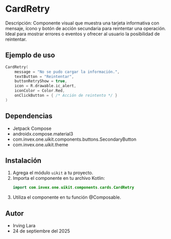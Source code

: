 # CardRetry

Descripción: Componente visual que muestra una tarjeta informativa con mensaje, ícono y botón de acción secundaria para reintentar una operación. Ideal para mostrar errores o eventos y ofrecer al usuario la posibilidad de reintentar.

## Ejemplo de uso
```kotlin
CardRetry(
    message = "No se pudo cargar la información.",
    textButton = "Reintentar",
    buttonRetryShow = true,
    icon = R.drawable.ic_alert,
    iconColor = Color.Red,
    onClickButton = { /* Acción de reintento */ }
)
```

## Dependencias
- Jetpack Compose
- androidx.compose.material3
- com.invex.one.uikit.components.buttons.SecondaryButton
- com.invex.one.uikit.theme

## Instalación
1. Agrega el módulo `uikit` a tu proyecto.
2. Importa el componente en tu archivo Kotlin:
   ```kotlin
   import com.invex.one.uikit.components.cards.CardRetry
   ```
3. Utiliza el componente en tu función @Composable.

## Autor
- Irving Lara
- 24 de septiembre del 2025

